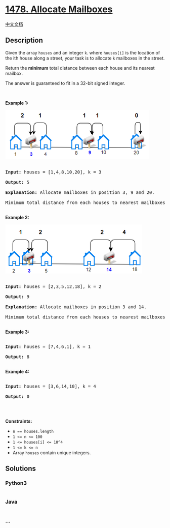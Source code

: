 # [1478. Allocate Mailboxes](https://leetcode.com/problems/allocate-mailboxes)

[中文文档](/solution/1400-1499/1478.Allocate%20Mailboxes/README.md)

## Description

<p>Given the array <code>houses</code> and an integer <code>k</code>. where <code>houses[i]</code> is the location of the ith house along a street, your task is to allocate <code>k</code> mailboxes in&nbsp;the street.</p>

<p>Return the <strong>minimum</strong> total distance between each house and its nearest mailbox.</p>

<p>The answer is guaranteed to fit in a 32-bit signed integer.</p>

<p>&nbsp;</p>

<p><strong>Example 1:</strong></p>

![](./images/sample_11_1816.png)

<pre>

<strong>Input:</strong> houses = [1,4,8,10,20], k = 3

<strong>Output:</strong> 5

<strong>Explanation: </strong>Allocate mailboxes in position 3, 9 and 20.

Minimum total distance from each houses to nearest mailboxes is |3-1| + |4-3| + |9-8| + |10-9| + |20-20| = 5 

</pre>

<p><strong>Example 2:</strong></p>

![](./images/sample_2_1816.png)

<pre>

<strong>Input:</strong> houses = [2,3,5,12,18], k = 2

<strong>Output:</strong> 9

<strong>Explanation: </strong>Allocate mailboxes in position 3 and 14.

Minimum total distance from each houses to nearest mailboxes is |2-3| + |3-3| + |5-3| + |12-14| + |18-14| = 9.

</pre>

<p><strong>Example 3:</strong></p>

<pre>

<strong>Input:</strong> houses = [7,4,6,1], k = 1

<strong>Output:</strong> 8

</pre>

<p><strong>Example 4:</strong></p>

<pre>

<strong>Input:</strong> houses = [3,6,14,10], k = 4

<strong>Output:</strong> 0

</pre>

<p>&nbsp;</p>

<p><strong>Constraints:</strong></p>

<ul>
	<li><code>n == houses.length</code></li>
	<li><code>1 &lt;= n&nbsp;&lt;= 100</code></li>
	<li><code>1 &lt;= houses[i] &lt;= 10^4</code></li>
	<li><code>1 &lt;= k &lt;= n</code></li>
	<li>Array <code>houses</code> contain unique integers.</li>
</ul>

## Solutions

<!-- tabs:start -->

### **Python3**

```python

```

### **Java**

```java

```

### **...**

```

```

<!-- tabs:end -->
